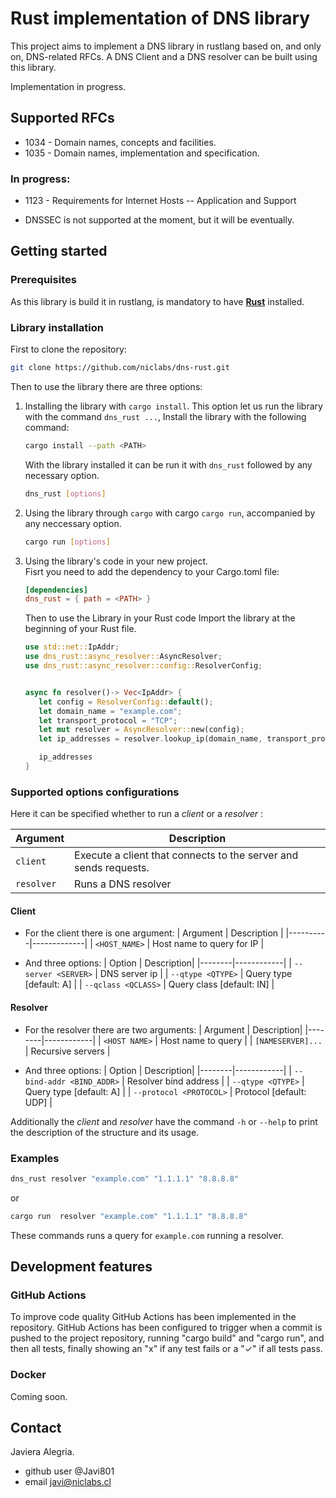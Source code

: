 # Rust implementation of DNS library

This project aims to implement a DNS library in rustlang based on, and only on, DNS-related RFCs. 
A DNS Client and a DNS resolver can be built using this library.

Implementation in progress.

## Supported RFCs 

* 1034 - Domain names, concepts and facilities. 
* 1035 - Domain names, implementation and specification. 
  
### In progress:

* 1123 - Requirements for Internet Hosts -- Application and Support

* DNSSEC is not supported at the moment, but it will be eventually.

## Getting started

### Prerequisites

As this library is build it in rustlang, is mandatory to have [**Rust**](https://www.rust-lang.org/learn/get-started) installed.

### Library installation

First to clone the repository:
```sh
git clone https://github.com/niclabs/dns-rust.git
```

Then to use the library there are three options:

1. Installing the library with `cargo install`. This option let us run the library with the command `dns_rust ...`, Install the library with the following command:
   ```sh
   cargo install --path <PATH>
   ```

   With the library installed it can be run it with `dns_rust` followed by any necessary option.

   ```sh
   dns_rust [options]
   ```

2. Using the library through `cargo` with cargo `cargo run`, accompanied by any neccessary option.
   ```sh
   cargo run [options]
   ```
3. Using the library's code in your new project. \
   Fisrt you need to add the dependency to your Cargo.toml file:

   ```toml
   [dependencies]
   dns_rust = { path = <PATH> }
   ```
   Then to use the Library in your Rust code Import the library at the beginning of your Rust file.
   
   
   ```rust
   use std::net::IpAddr;
   use dns_rust::async_resolver::AsyncResolver;
   use dns_rust::async_resolver::config::ResolverConfig;


   async fn resolver()-> Vec<IpAddr> {
      let config = ResolverConfig::default();
      let domain_name = "example.com";
      let transport_protocol = "TCP";
      let mut resolver = AsyncResolver::new(config);
      let ip_addresses = resolver.lookup_ip(domain_name, transport_protocol).await.unwrap();

      ip_addresses
   }
   ```

### Supported options configurations
Here it can be specified whether to run a *client* or a *resolver* :

| Argument | Description |
|----------|-------------|
|   `client`   | Execute a client that connects to the server and sends requests. |
|   `resolver`   | Runs a DNS resolver |

#### Client

- For the client there is one argument:
   | Argument | Description |
   |----------|-------------|
   |   `<HOST_NAME>`   | Host name to query for IP |

- And three options:
   | Option | Description|
   |--------|------------| 
   |   `--server <SERVER>`   | DNS server ip |
   |   `--qtype <QTYPE>`    | Query type [default: A] |
   |   `--qclass <QCLASS>`   | Query class [default: IN] |

#### Resolver

- For the resolver there are two arguments:
   | Argument | Description|
   |--------|------------| 
   |   `<HOST NAME>`   | Host name to query |
   |   `[NAMESERVER]...`    | Recursive servers |

- And three options:
   | Option | Description|
   |--------|------------| 
   |   `--bind-addr <BIND_ADDR>`   | Resolver bind address |
   |   `--qtype <QTYPE>`    | Query type [default: A] |
   |   `--protocol <PROTOCOL>`   | Protocol [default: UDP] |

Additionally the *client* and *resolver* have the command `-h` or `--help` to print the description of the structure and its usage.

### Examples

```sh
dns_rust resolver "example.com" "1.1.1.1" "8.8.8.8" 
```
or

```sh
cargo run  resolver "example.com" "1.1.1.1" "8.8.8.8"
```

These commands runs a query for `example.com` running a resolver.

## Development features

### GitHub Actions

To improve code quality GitHub Actions has been implemented in the repository. GitHub Actions has been configured to trigger when a commit is pushed to the project repository, running "cargo build" and "cargo run", and then all tests, finally showing an "x" if any test fails or a "✓" if all tests pass.

### Docker

Coming soon.

## Contact

Javiera Alegria.
- github user @Javi801
- email javi@niclabs.cl
